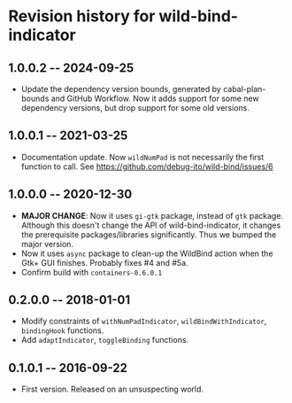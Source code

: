 # Revision history for wild-bind-indicator

## 1.0.0.2  -- 2024-09-25

* Update the dependency version bounds, generated by cabal-plan-bounds and GitHub Workflow.
  Now it adds support for some new dependency versions, but drop support for some old versions.

## 1.0.0.1  -- 2021-03-25

* Documentation update. Now `wildNumPad` is not necessarily the first function to call.
  See https://github.com/debug-ito/wild-bind/issues/6

## 1.0.0.0  -- 2020-12-30

* **MAJOR CHANGE**: Now it uses `gi-gtk` package, instead of `gtk` package.
  Although this doesn't change the API of wild-bind-indicator, it changes the prerequisite packages/libraries significantly.
  Thus we bumped the major version.
* Now it uses `async` package to clean-up the WildBind action when the Gtk+ GUI finishes. Probably fixes #4 and #5a.
* Confirm build with `containers-0.6.0.1`

## 0.2.0.0  -- 2018-01-01

* Modify constraints of `withNumPadIndicator`, `wildBindWithIndicator`, `bindingHook` functions.
* Add `adaptIndicator`, `toggleBinding` functions.

## 0.1.0.1  -- 2016-09-22

* First version. Released on an unsuspecting world.
